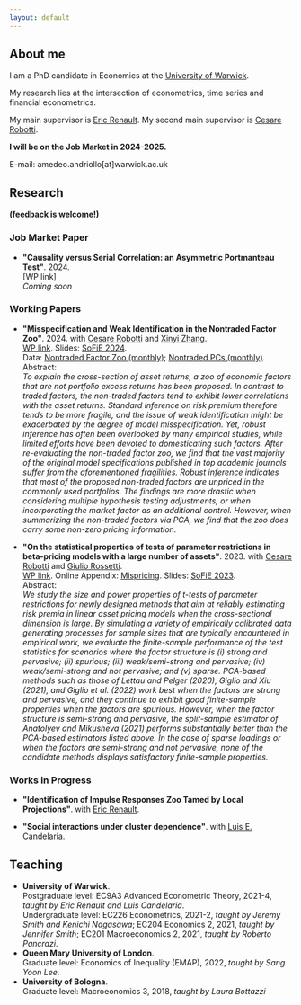 ```yaml
---
layout: default
---
```


## About me

I am a PhD candidate in Economics at the [University of Warwick](https://warwick.ac.uk/fac/soc/economics/).

My research lies at the intersection of econometrics, time series and financial econometrics.

My main supervisor is [Eric Renault](https://warwick.ac.uk/fac/soc/economics/staff/emrrenault/#). My second main supervisor is [Cesare Robotti](https://www.cesarerobotti.com).

 **I will be on the Job Market in 2024-2025.**

E-mail: amedeo.andriollo[at]warwick.ac.uk

## Research

**(feedback is welcome!)**

### Job Market Paper

- **"Causality versus Serial Correlation: an Asymmetric Portmanteau Test"**. 2024. \
[WP link] \
*Coming soon*

### Working Papers

- **"Misspecification and Weak Identification in the Nontraded Factor Zoo"**. 2024. with [Cesare Robotti](https://www.cesarerobotti.com) and [Xinyi Zhang](https://warwick.ac.uk/fac/soc/wbs/subjects/finance/faculty1/phd_students/xinyi-zhang/). \
[WP link](assets/pdf/ARZ-3.pdf). Slides: [SoFiE 2024](https://www.dropbox.com/scl/fi/j1mg11h6q6nuqrlj16ire/nontraded_sofie24.pdf?rlkey=bp1vgedtnbz2vswbyg3b6zrab&dl=0). \
 Data: [Nontraded Factor Zoo (monthly)](https://www.dropbox.com/scl/fi/1odnqde9onqskfjj30yjt/all_nontraded.xlsx?rlkey=fwhvv8okvfbhdvb5l44srvulv&dl=0); [Nontraded PCs (monthly)](https://www.dropbox.com/scl/fi/tz45uxrols0kazt17y85a/data1eqGX.xls?rlkey=xgos0xsjbdca40l38rgisygth&dl=0). \
Abstract: \
*To explain the cross-section of asset returns, a zoo of economic factors that are not portfolio excess returns has been proposed. In contrast to traded factors, the non-traded factors tend to exhibit lower correlations with the asset returns. Standard inference on risk premium therefore tends to be more fragile, and the issue of weak identification might be exacerbated by the degree of model misspecification. Yet, robust inference has often been overlooked by many empirical studies, while limited efforts have been devoted to domesticating such factors. After re-evaluating the non-traded factor zoo, we find that the vast majority of the original model specifications published in top academic journals suffer from the aforementioned fragilities. Robust inference indicates that most of the proposed non-traded factors are unpriced in the commonly used portfolios. The findings are more drastic when considering multiple hypothesis testing adjustments, or when incorporating the market factor as an additional control. However, when summarizing the non-traded factors via PCA, we find that the zoo does carry some non-zero pricing information.*

- **"On the statistical properties of tests of parameter restrictions in beta-pricing models with a large number of assets"**. 2023. with [Cesare Robotti](https://www.cesarerobotti.com) and [Giulio Rossetti](https://giuliorossetti94.github.io). \
[WP link](assets/pdf/ARR_statistical_.pdf). Online Appendix: [Mispricing](https://www.dropbox.com/s/6uhz62iu0fahm11/output_misspricing.pdf?dl=0). Slides: [SoFiE 2023](https://www.dropbox.com/s/as0rnxq13xefbkq/sofie.pdf?dl=0).\
Abstract: \
*We study the size and power properties of t-tests of parameter restrictions for newly designed methods that aim at reliably estimating risk premia in linear asset pricing models when the cross-sectional dimension is large. By simulating a variety of empirically calibrated data generating processes for sample sizes that are typically encountered in empirical work, we evaluate the finite-sample performance of the test statistics for scenarios where the factor structure is (i) strong and pervasive; (ii) spurious; (iii) weak/semi-strong and pervasive; (iv) weak/semi-strong and not pervasive; and (v) sparse. PCA-based methods such as those of Lettau and Pelger (2020), Giglio and Xiu (2021), and Giglio et al. (2022) work best when the factors are strong and pervasive, and they continue to exhibit good finite-sample properties when the factors are spurious. However, when the factor structure is semi-strong and pervasive, the split-sample estimator of Anatolyev and Mikusheva (2021) performs substantially better than the PCA-based estimators listed above. In the case of sparse loadings or when the factors are semi-strong and not pervasive, none of the candidate methods displays satisfactory finite-sample properties.*


### Works in Progress

- **"Identification of Impulse Responses Zoo Tamed by Local Projections"**. with [Eric Renault](https://warwick.ac.uk/fac/soc/economics/staff/emrrenault/#).

- **"Social interactions under cluster dependence"**. with [Luis E. Candelaria](https://lecandelaria.github.io).


## Teaching 

- **University of Warwick**. \
  Postgraduate level: EC9A3 Advanced Econometric Theory, 2021-4, *taught by Eric Renault and Luis Candelaria*.\
   Undergraduate level: EC226 Econometrics, 2021-2, *taught by Jeremy Smith and Kenichi Nagasawa*; EC204 Economics 2, 2021, *taught by Jennifer Smith*; EC201 Macroeconomics 2, 2021, *taught by Roberto Pancrazi*.
- **Queen Mary University of London**. \
  Graduate level: Economics of Inequality (EMAP), 2022, *taught by Sang Yoon Lee*.
- **University of Bologna**. \
  Graduate level: Macroeonomics 3, 2018, *taught by Laura Bottazzi*







